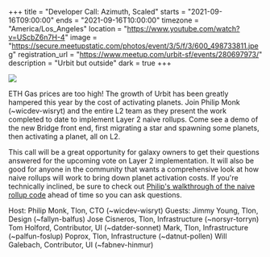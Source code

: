 +++
title = "Developer Call: Azimuth, Scaled"
starts = "2021-09-16T09:00:00"
ends = "2021-09-16T10:00:00"
timezone = "America/Los_Angeles"
location = "https://www.youtube.com/watch?v=UScbZ6n7H-4"
image = "https://secure.meetupstatic.com/photos/event/3/5/f/3/600_498733811.jpeg"
registration_url = "https://www.meetup.com/urbit-sf/events/280697973/"
description = "Urbit but outside"
dark = true
+++

![](https://secure.meetupstatic.com/photos/event/3/5/f/3/600_498733811.jpeg)

ETH Gas prices are too high! The growth of Urbit has been greatly hampered this year by the cost of activating planets. Join Philip Monk (~wicdev-wisryt) and the entire L2 team as they present the work completed to date to implement Layer 2 naive rollups. Come see a demo of the new Bridge front end, first migrating a star and spawning some planets, then activating a planet, all on L2.

This call will be a great opportunity for galaxy owners to get their questions answered for the upcoming vote on Layer 2 implementation. It will also be good for anyone in the community that wants a comprehensive look at how naive rollups will work to bring down planet activation costs. If you're technically inclined, be sure to check out [Philip's walkthrough of the naive rollup code](https://www.youtube.com/watch?v=lQdqCwYIBoU) ahead of time so you can ask questions.

Host: Philip Monk, Tlon, CTO (~wicdev-wisryt)
Guests:
Jimmy Young, Tlon, Design (~fallyn-balfus)
Jose Cisneros, Tlon, Infrastructure (~norsyr-torryn)
Tom Holford, Contributor, UI (~datder-sonnet)
Mark, Tlon, Infrastructure (~palfun-foslup)
Poprox, Tlon, Infrastructure (~datnut-pollen)
Will Galebach, Contributor, UI (~fabnev-hinmur)
